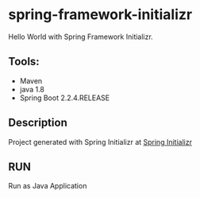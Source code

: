 # spring-framework-initializr

Hello World with Spring Framework Initializr.

## Tools:
* Maven 
* java 1.8
* Spring Boot 2.2.4.RELEASE

## Description
Project generated with Spring Initializr at [Spring Initializr](https://start.spring.io)

## RUN
Run as Java Application
